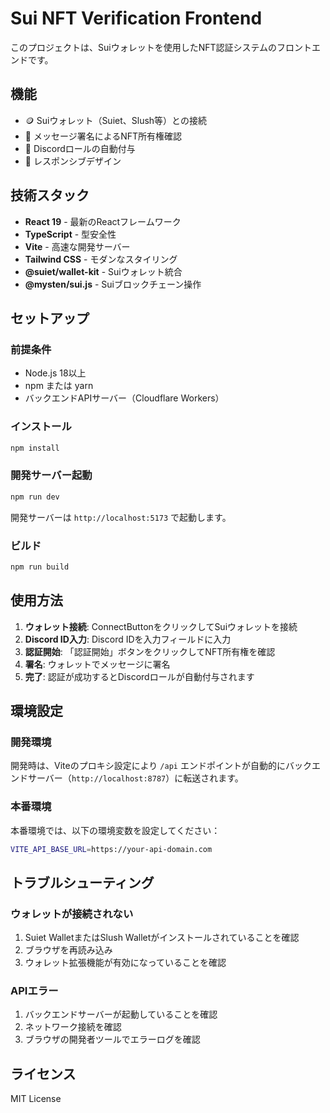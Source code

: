 # Sui NFT Verification Frontend

このプロジェクトは、Suiウォレットを使用したNFT認証システムのフロントエンドです。

## 機能

- 🪙 Suiウォレット（Suiet、Slush等）との接続
- 🔐 メッセージ署名によるNFT所有権確認
- 🎯 Discordロールの自動付与
- 📱 レスポンシブデザイン

## 技術スタック

- **React 19** - 最新のReactフレームワーク
- **TypeScript** - 型安全性
- **Vite** - 高速な開発サーバー
- **Tailwind CSS** - モダンなスタイリング
- **@suiet/wallet-kit** - Suiウォレット統合
- **@mysten/sui.js** - Suiブロックチェーン操作

## セットアップ

### 前提条件

- Node.js 18以上
- npm または yarn
- バックエンドAPIサーバー（Cloudflare Workers）

### インストール

```bash
npm install
```

### 開発サーバー起動

```bash
npm run dev
```

開発サーバーは `http://localhost:5173` で起動します。

### ビルド

```bash
npm run build
```

## 使用方法

1. **ウォレット接続**: ConnectButtonをクリックしてSuiウォレットを接続
2. **Discord ID入力**: Discord IDを入力フィールドに入力
3. **認証開始**: 「認証開始」ボタンをクリックしてNFT所有権を確認
4. **署名**: ウォレットでメッセージに署名
5. **完了**: 認証が成功するとDiscordロールが自動付与されます

## 環境設定

### 開発環境

開発時は、Viteのプロキシ設定により `/api` エンドポイントが自動的にバックエンドサーバー（`http://localhost:8787`）に転送されます。

### 本番環境

本番環境では、以下の環境変数を設定してください：

```bash
VITE_API_BASE_URL=https://your-api-domain.com
```

## トラブルシューティング

### ウォレットが接続されない

1. Suiet WalletまたはSlush Walletがインストールされていることを確認
2. ブラウザを再読み込み
3. ウォレット拡張機能が有効になっていることを確認

### APIエラー

1. バックエンドサーバーが起動していることを確認
2. ネットワーク接続を確認
3. ブラウザの開発者ツールでエラーログを確認

## ライセンス

MIT License
